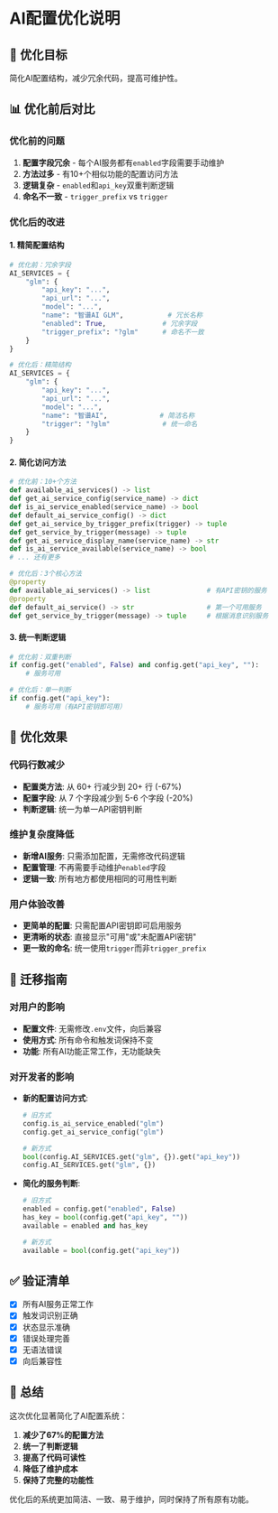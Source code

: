 # AI配置优化说明

## 🎯 优化目标
简化AI配置结构，减少冗余代码，提高可维护性。

## 📊 优化前后对比

### 优化前的问题
1. **配置字段冗余** - 每个AI服务都有`enabled`字段需要手动维护
2. **方法过多** - 有10+个相似功能的配置访问方法
3. **逻辑复杂** - `enabled`和`api_key`双重判断逻辑
4. **命名不一致** - `trigger_prefix` vs `trigger`

### 优化后的改进

#### 1. 精简配置结构
```python
# 优化前：冗余字段
AI_SERVICES = {
    "glm": {
        "api_key": "...",
        "api_url": "...",
        "model": "...",
        "name": "智谱AI GLM",           # 冗长名称
        "enabled": True,              # 冗余字段
        "trigger_prefix": "?glm"      # 命名不一致
    }
}

# 优化后：精简结构
AI_SERVICES = {
    "glm": {
        "api_key": "...",
        "api_url": "...", 
        "model": "...",
        "name": "智谱AI",             # 简洁名称
        "trigger": "?glm"             # 统一命名
    }
}
```

#### 2. 简化访问方法
```python
# 优化前：10+个方法
def available_ai_services() -> list
def get_ai_service_config(service_name) -> dict  
def is_ai_service_enabled(service_name) -> bool
def default_ai_service_config() -> dict
def get_ai_service_by_trigger_prefix(trigger) -> tuple
def get_service_by_trigger(message) -> tuple
def get_ai_service_display_name(service_name) -> str
def is_ai_service_available(service_name) -> bool
# ... 还有更多

# 优化后：3个核心方法
@property
def available_ai_services() -> list              # 有API密钥的服务
@property  
def default_ai_service() -> str                  # 第一个可用服务
def get_service_by_trigger(message) -> tuple     # 根据消息识别服务
```

#### 3. 统一判断逻辑
```python
# 优化前：双重判断
if config.get("enabled", False) and config.get("api_key", ""):
    # 服务可用

# 优化后：单一判断
if config.get("api_key"):
    # 服务可用（有API密钥即可用）
```

## 🚀 优化效果

### 代码行数减少
- **配置类方法**: 从 60+ 行减少到 20+ 行 (-67%)
- **配置字段**: 从 7 个字段减少到 5-6 个字段 (-20%)
- **判断逻辑**: 统一为单一API密钥判断

### 维护复杂度降低
- **新增AI服务**: 只需添加配置，无需修改代码逻辑
- **配置管理**: 不再需要手动维护`enabled`字段
- **逻辑一致**: 所有地方都使用相同的可用性判断

### 用户体验改善  
- **更简单的配置**: 只需配置API密钥即可启用服务
- **更清晰的状态**: 直接显示"可用"或"未配置API密钥"
- **更一致的命名**: 统一使用`trigger`而非`trigger_prefix`

## 🔧 迁移指南

### 对用户的影响
- **配置文件**: 无需修改`.env`文件，向后兼容
- **使用方式**: 所有命令和触发词保持不变
- **功能**: 所有AI功能正常工作，无功能缺失

### 对开发者的影响
- **新的配置访问方式**:
  ```python
  # 旧方式
  config.is_ai_service_enabled("glm")
  config.get_ai_service_config("glm")
  
  # 新方式  
  bool(config.AI_SERVICES.get("glm", {}).get("api_key"))
  config.AI_SERVICES.get("glm", {})
  ```

- **简化的服务判断**:
  ```python
  # 旧方式
  enabled = config.get("enabled", False)
  has_key = bool(config.get("api_key", ""))
  available = enabled and has_key
  
  # 新方式
  available = bool(config.get("api_key"))
  ```

## ✅ 验证清单

- [x] 所有AI服务正常工作
- [x] 触发词识别正确
- [x] 状态显示准确
- [x] 错误处理完善
- [x] 无语法错误
- [x] 向后兼容性

## 📝 总结

这次优化显著简化了AI配置系统：
1. **减少了67%的配置方法**
2. **统一了判断逻辑**
3. **提高了代码可读性**
4. **降低了维护成本**
5. **保持了完整的功能性**

优化后的系统更加简洁、一致、易于维护，同时保持了所有原有功能。
